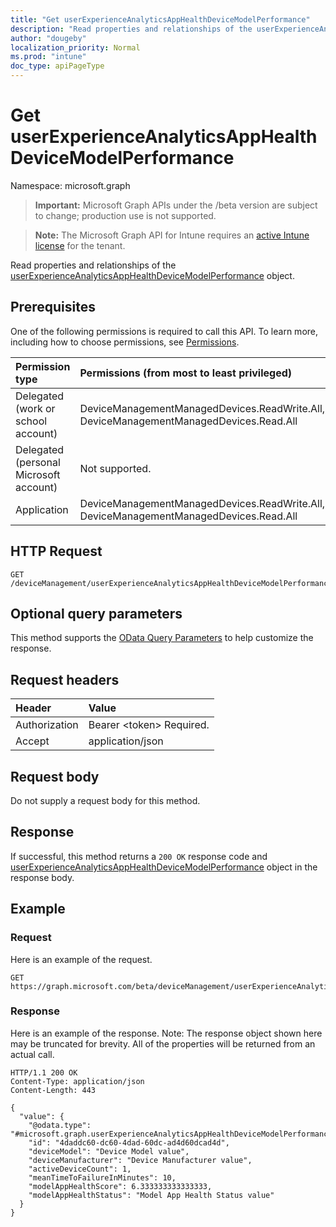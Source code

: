 ```yaml
---
title: "Get userExperienceAnalyticsAppHealthDeviceModelPerformance"
description: "Read properties and relationships of the userExperienceAnalyticsAppHealthDeviceModelPerformance object."
author: "dougeby"
localization_priority: Normal
ms.prod: "intune"
doc_type: apiPageType
---
```


# Get userExperienceAnalyticsAppHealthDeviceModelPerformance

Namespace: microsoft.graph

> **Important:** Microsoft Graph APIs under the /beta version are subject to change; production use is not supported.

> **Note:** The Microsoft Graph API for Intune requires an [active Intune license](https://go.microsoft.com/fwlink/?linkid=839381) for the tenant.

Read properties and relationships of the [userExperienceAnalyticsAppHealthDeviceModelPerformance](../resources/intune-devices-userexperienceanalyticsapphealthdevicemodelperformance.md) object.

## Prerequisites
One of the following permissions is required to call this API. To learn more, including how to choose permissions, see [Permissions](/graph/permissions-reference).

|Permission type|Permissions (from most to least privileged)|
|:---|:---|
|Delegated (work or school account)|DeviceManagementManagedDevices.ReadWrite.All, DeviceManagementManagedDevices.Read.All|
|Delegated (personal Microsoft account)|Not supported.|
|Application|DeviceManagementManagedDevices.ReadWrite.All, DeviceManagementManagedDevices.Read.All|

## HTTP Request
<!-- {
  "blockType": "ignored"
}
-->
``` http
GET /deviceManagement/userExperienceAnalyticsAppHealthDeviceModelPerformance/{userExperienceAnalyticsAppHealthDeviceModelPerformanceId}
```

## Optional query parameters
This method supports the [OData Query Parameters](/graph/query-parameters) to help customize the response.

## Request headers
|Header|Value|
|:---|:---|
|Authorization|Bearer &lt;token&gt; Required.|
|Accept|application/json|

## Request body
Do not supply a request body for this method.

## Response
If successful, this method returns a `200 OK` response code and [userExperienceAnalyticsAppHealthDeviceModelPerformance](../resources/intune-devices-userexperienceanalyticsapphealthdevicemodelperformance.md) object in the response body.

## Example

### Request
Here is an example of the request.
``` http
GET https://graph.microsoft.com/beta/deviceManagement/userExperienceAnalyticsAppHealthDeviceModelPerformance/{userExperienceAnalyticsAppHealthDeviceModelPerformanceId}
```

### Response
Here is an example of the response. Note: The response object shown here may be truncated for brevity. All of the properties will be returned from an actual call.
``` http
HTTP/1.1 200 OK
Content-Type: application/json
Content-Length: 443

{
  "value": {
    "@odata.type": "#microsoft.graph.userExperienceAnalyticsAppHealthDeviceModelPerformance",
    "id": "4daddc60-dc60-4dad-60dc-ad4d60dcad4d",
    "deviceModel": "Device Model value",
    "deviceManufacturer": "Device Manufacturer value",
    "activeDeviceCount": 1,
    "meanTimeToFailureInMinutes": 10,
    "modelAppHealthScore": 6.333333333333333,
    "modelAppHealthStatus": "Model App Health Status value"
  }
}
```







